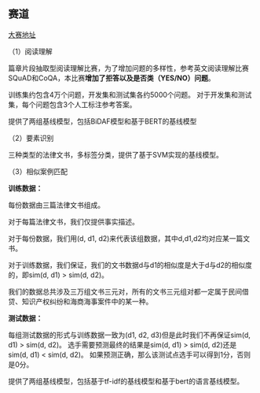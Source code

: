 ## 赛道

[大赛地址](http://cail.cipsc.org.cn/index.html)

（1）阅读理解

篇章片段抽取型阅读理解比赛，为了增加问题的多样性，参考英文阅读理解比赛SQuAD和CoQA，本比赛**增加了拒答以及是否类（YES/NO）问题**。

训练集约包含4万个问题，开发集和测试集各约5000个问题。
对于开发集和测试集，每个问题包含3个人工标注参考答案。

提供了两组基线模型，包括BiDAF模型和基于BERT的基线模型

（2）要素识别

三种类型的法律文书，多标签分类，提供了基于SVM实现的基线模型。


（3）相似案例匹配

**训练数据：**

每份数据由三篇法律文书组成。

对于每篇法律文书，我们仅提供事实描述。

对于每份数据，我们用(d, d1, d2)来代表该组数据，其中d,d1,d2均对应某一篇文书。

对于训练数据，我们保证，我们的文书数据d与d1的相似度是大于d与d2的相似度的，即sim(d, d1) > sim(d, d2)。

我们的数据总共涉及三万组文书三元对，所有的文书三元组对都一定属于民间借贷、知识产权纠纷和海商海事案件中的某一种。

**测试数据：**

每组测试数据的形式与训练数据一致为(d1, d2, d3)但是此时我们不再保证sim(d, d1) > sim(d, d2)。
选手需要预测最终的结果是sim(d, d1) > sim(d, d2)还是sim(d, d1) < sim(d, d2)。
如果预测正确，那么该测试点选手可以得到1分，否则是0分。

提供了两组基线模型，包括基于tf-idf的基线模型和基于bert的语言基线模型。
